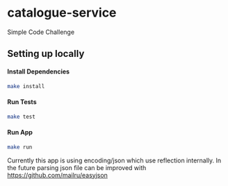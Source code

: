 # catalogue-service
Simple Code Challenge

## Setting up locally

#### Install Dependencies
```sh
make install
```

#### Run Tests
```sh
make test

```

#### Run App
```sh
make run

```

Currently this app is using encoding/json which use reflection internally. In the future parsing json file can be improved with https://github.com/mailru/easyjson